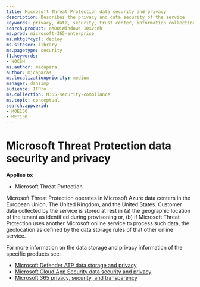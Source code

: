 ```yaml
---
title: Microsoft Threat Protection data security and privacy
description: Describes the privacy and data security of the service.
keywords: privacy, data, security, trust center, information collection
search.product: eADQiWindows 10XVcnh
ms.prod: microsoft-365-enterprise
ms.mktglfcycl: deploy
ms.sitesec: library
ms.pagetype: security
f1.keywords:
- NOCSH
ms.author: macapara
author: mjcaparas
ms.localizationpriority: medium
manager: dansimp
audience: ITPro
ms.collection: M365-security-compliance 
ms.topic: conceptual
search.appverid: 
- MOE150
- MET150
---
```


# Microsoft Threat Protection data security and privacy

**Applies to:**
- Microsoft Threat Protection

Microsoft Threat Protection operates in Microsoft Azure data centers in the European Union, The United Kingdom, and the United States. Customer data collected by the service is stored at rest in (a) the geographic location of the tenant as identified during provisoning or, (b) if Microsoft Threat Protection uses another Microsoft online service to process such data, the geolocation as defined by the data storage rules of that other online service.

For more information on the data storage and privacy information of the specific products see:
- [Microsoft Defender ATP data storage and privacy](https://docs.microsoft.com/windows/security/threat-protection/microsoft-defender-atp/data-storage-privacy)
- [Microsoft Cloud App Security data security and privacy](https://docs.microsoft.com/cloud-app-security/cas-compliance-trust)
- [Microsoft 365 privacy, security, and transparency](https://docs.microsoft.com/office365/servicedescriptions/office-365-platform-service-description/privacy-security-and-transparency#advanced-threat-protection)
